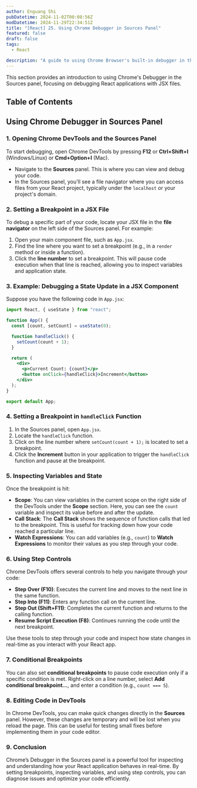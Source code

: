 ```yaml
---
author: Enguang Shi
pubDatetime: 2024-11-02T00:08:56Z
modDatetime: 2024-11-29T22:34:51Z
title: "[React] 25. Using Chrome Debugger in Sources Panel"
featured: false
draft: false
tags:
  - React

description: "A guide to using Chrome Browser's built-in debugger in the Sources panel with a React and JSX example."
---
```


This section provides an introduction to using Chrome's Debugger in the Sources panel, focusing on debugging React applications with JSX files.

## Table of Contents

## Using Chrome Debugger in Sources Panel

### 1. Opening Chrome DevTools and the Sources Panel

To start debugging, open Chrome DevTools by pressing **F12** or **Ctrl+Shift+I** (Windows/Linux) or **Cmd+Option+I** (Mac).

- Navigate to the **Sources** panel. This is where you can view and debug your code.
- In the Sources panel, you'll see a file navigator where you can access files from your React project, typically under the `localhost` or your project's domain.

### 2. Setting a Breakpoint in a JSX File

To debug a specific part of your code, locate your JSX file in the **file navigator** on the left side of the Sources panel. For example:

1. Open your main component file, such as `App.jsx`.
2. Find the line where you want to set a breakpoint (e.g., in a `render` method or inside a function).
3. Click the **line number** to set a breakpoint. This will pause code execution when that line is reached, allowing you to inspect variables and application state.

### 3. Example: Debugging a State Update in a JSX Component

Suppose you have the following code in `App.jsx`:

```jsx
import React, { useState } from "react";

function App() {
  const [count, setCount] = useState(0);

  function handleClick() {
    setCount(count + 1);
  }

  return (
    <div>
      <p>Current Count: {count}</p>
      <button onClick={handleClick}>Increment</button>
    </div>
  );
}

export default App;
```

### 4. Setting a Breakpoint in `handleClick` Function

1. In the Sources panel, open `App.jsx`.
2. Locate the `handleClick` function.
3. Click on the line number where `setCount(count + 1);` is located to set a breakpoint.
4. Click the **Increment** button in your application to trigger the `handleClick` function and pause at the breakpoint.

### 5. Inspecting Variables and State

Once the breakpoint is hit:

- **Scope**: You can view variables in the current scope on the right side of the DevTools under the **Scope** section. Here, you can see the `count` variable and inspect its value before and after the update.
- **Call Stack**: The **Call Stack** shows the sequence of function calls that led to the breakpoint. This is useful for tracking down how your code reached a particular line.
- **Watch Expressions**: You can add variables (e.g., `count`) to **Watch Expressions** to monitor their values as you step through your code.

### 6. Using Step Controls

Chrome DevTools offers several controls to help you navigate through your code:

- **Step Over (F10)**: Executes the current line and moves to the next line in the same function.
- **Step Into (F11)**: Enters any function call on the current line.
- **Step Out (Shift+F11)**: Completes the current function and returns to the calling function.
- **Resume Script Execution (F8)**: Continues running the code until the next breakpoint.

Use these tools to step through your code and inspect how state changes in real-time as you interact with your React app.

### 7. Conditional Breakpoints

You can also set **conditional breakpoints** to pause code execution only if a specific condition is met. Right-click on a line number, select **Add conditional breakpoint...**, and enter a condition (e.g., `count === 5`).

### 8. Editing Code in DevTools

In Chrome DevTools, you can make quick changes directly in the **Sources** panel. However, these changes are temporary and will be lost when you reload the page. This can be useful for testing small fixes before implementing them in your code editor.

### 9. Conclusion

Chrome’s Debugger in the Sources panel is a powerful tool for inspecting and understanding how your React application behaves in real-time. By setting breakpoints, inspecting variables, and using step controls, you can diagnose issues and optimize your code efficiently.
